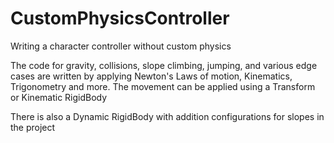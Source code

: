 # CustomPhysicsController
Writing a character controller without custom physics

The code for gravity, collisions, slope climbing, jumping, and various edge cases are written by applying Newton's Laws of motion, Kinematics, Trigonometry and more.
The movement can be applied using a Transform or Kinematic RigidBody

There is also a Dynamic RigidBody with addition configurations for slopes in the project